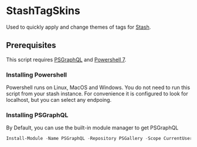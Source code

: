 # StashTagSkins
Used to quickly apply and change themes of tags for [Stash](https://github.com/stashapp/stash).

## Prerequisites
This script requires [PSGraphQL](https://github.com/anthonyg-1/PSGraphQL) and [Powershell 7](https://learn.microsoft.com/en-us/powershell/scripting/install/installing-powershell).
### Installing Powershell
Powershell runs on Linux, MacOS and Windows.  You do not need to run this script from your stash instance.  For convenience it is configured to look for localhost, but you can select any endpoing.
### Installing PSGraphQL
By Default, you can use the built-in module manager to get PSGraphQL 
```powershell
Install-Module -Name PSGraphQL -Repository PSGallery -Scope CurrentUser
```